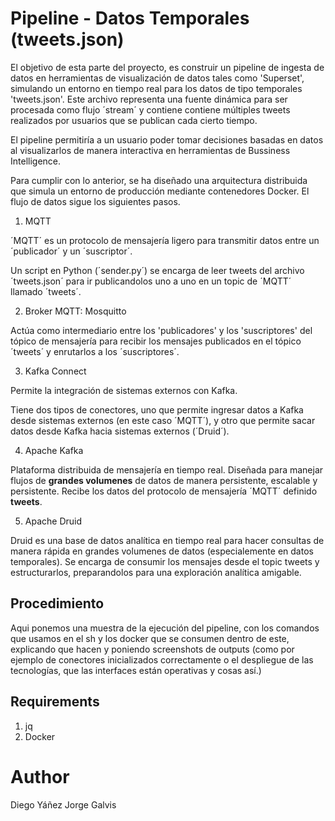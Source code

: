 # Pipeline - Datos Temporales (tweets.json)

El objetivo de esta parte del proyecto, es construir un pipeline de ingesta de datos en herramientas de visualización de datos tales como 'Superset', simulando un entorno en tiempo real para los datos de tipo temporales 'tweets.json'. Este archivo representa una fuente dinámica para ser procesada como flujo ´stream´ y contiene contiene múltiples tweets realizados por usuarios que se publican cada cierto tiempo.

El pipeline permitiría a un usuario poder tomar decisiones basadas en datos al visualizarlos de manera interactiva en herramientas de Bussiness Intelligence. 

Para cumplir con lo anterior, se ha diseñado una arquitectura distribuida que simula un entorno de producción mediante contenedores Docker. El flujo de datos sigue los siguientes pasos.

1. MQTT 

´MQTT´ es un protocolo de mensajería ligero para transmitir datos entre un ´publicador´ y un ´suscriptor´.

Un script en Python (´sender.py´) se encarga de leer tweets del archivo ´tweets.json´ para ir publicandolos uno a uno en un topic de ´MQTT´ llamado ´tweets´.

2. Broker MQTT: Mosquitto 

Actúa como intermediario entre los 'publicadores' y los 'suscriptores' del tópico de mensajería para recibir los mensajes publicados en el tópico ´tweets´ y enrutarlos a los ´suscriptores´.

3. Kafka Connect

Permite la integración de sistemas externos con Kafka. 

Tiene dos tipos de conectores, uno que permite ingresar datos a Kafka desde sistemas externos (en este caso ´MQTT´), y otro que permite sacar datos desde Kafka hacia sistemas externos (´Druid´).

4. Apache Kafka 

Plataforma distribuida de mensajería en tiempo real. Diseñada para manejar flujos de **grandes volumenes** de datos de manera persistente, escalable y persistente. Recibe los datos del protocolo de mensajería ´MQTT´ definido **tweets**.

5. Apache Druid 

Druid es una base de datos analítica en tiempo real para hacer consultas de manera rápida en grandes volumenes de datos (especialemente en datos temporales). Se encarga de consumir los mensajes desde el topic tweets y estructurarlos, preparandolos para una exploración analítica amigable.


## Procedimiento

Aqui ponemos una muestra de la ejecución del pipeline, con los comandos que usamos en el sh y los docker que se consumen dentro de este, explicando que hacen y poniendo screenshots de outputs (como por ejemplo de conectores inicializados correctamente o el despliegue de las tecnologías, que las interfaces están operativas y cosas así.)


## Requirements

1. jq
2. Docker


# Author

Diego Yáñez
Jorge Galvis